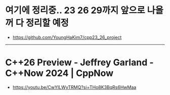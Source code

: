 # 여기에 정리중.. 23 26 29까지 앞으로 나올꺼 다 정리할 예정
- https://github.com/YoungHaKim7/cpp23_26_project

<hr />

# C++26 Preview - Jeffrey Garland - C++Now 2024 | CppNow
- https://youtu.be/CwYILWyTRMQ?si=THo8K3BqRs6HwMaa
